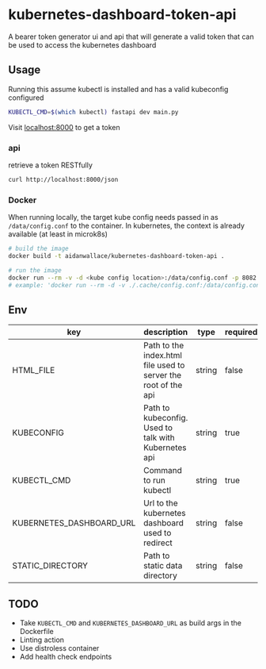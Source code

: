 # kubernetes-dashboard-token-api

A bearer token generator ui and api that will generate a valid token that can be used to access the kubernetes dashboard

## Usage

Running this assume kubectl is installed and has a valid kubeconfig configured

```sh
KUBECTL_CMD=$(which kubectl) fastapi dev main.py
```

Visit [localhost:8000](https://localhost:8000) to get a token

### api

retrieve a token RESTfully

```sh
curl http://localhost:8000/json
```

### Docker

When running locally, the target kube config needs passed in as `/data/config.conf` to the container. In kubernetes, the context is already available (at least in microk8s)

```sh
# build the image
docker build -t aidanwallace/kubernetes-dashboard-token-api .

# run the image
docker run --rm -v -d <kube config location>:/data/config.conf -p 8082:80 aidanwallace/kubernetes-dashboard-token-api
# example: 'docker run --rm -d -v ./.cache/config.conf:/data/config.conf -p 8082:80 aidanwallace/kubernetes-dashboard-token-api'

```

## Env

| key                      | description                                                    | type   | required | default      |
| ------------------------ | -------------------------------------------------------------- | ------ | -------- | ------------ |
| HTML_FILE                | Path to the index.html file used to server the root of the api | string | false    | ./index.html |
| KUBECONFIG               | Path to kubeconfig. Used to talk with Kubernetes api           | string | true     |              |
| KUBECTL_CMD              | Command to run kubectl                                         | string | true     |              |
| KUBERNETES_DASHBOARD_URL | Url to the kubernetes dashboard used to redirect               | string | false    | null         |
| STATIC_DIRECTORY         | Path to static data directory                                  | string | false    | ./static     |

## TODO

- Take `KUBECTL_CMD` and `KUBERNETES_DASHBOARD_URL` as build args in the Dockerfile
- Linting action
- Use distroless container
- Add health check endpoints
